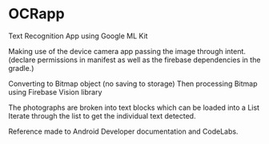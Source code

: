 # OCRapp
Text Recognition App using Google ML Kit

Making use of the device camera app passing the image through intent. (declare permissions in manifest as well as the firebase dependencies in the gradle.)

Converting to Bitmap object (no saving to storage)
Then processing Bitmap using Firebase Vision library 

The photographs are broken into text blocks which can be loaded into a List 
Iterate through the list to get the individual text detected.

Reference made to Android Developer documentation and CodeLabs.

